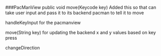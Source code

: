 ###PacManView
public void move(Keycode key)
Added this so that can take user input and pass it to its backend pacman to tell it to move

handleKeyInput for the pacmanview 

move(String key) for updating the backend x and y values based on key press 

changeDirection 
